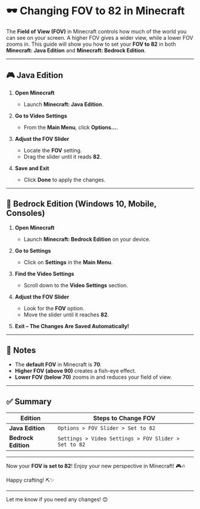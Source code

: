 # **🕶️ Changing FOV to 82 in Minecraft**  

The **Field of View (FOV)** in Minecraft controls how much of the world you can see on your screen. A higher FOV gives a wider view, while a lower FOV zooms in. This guide will show you how to set your **FOV to 82** in both **Minecraft: Java Edition** and **Minecraft: Bedrock Edition**.

---

## **🎮 Java Edition**  

1. **Open Minecraft**  
   - Launch **Minecraft: Java Edition**.  

2. **Go to Video Settings**  
   - From the **Main Menu**, click **Options…**.  

3. **Adjust the FOV Slider**  
   - Locate the **FOV** setting.  
   - Drag the slider until it reads **82**.  

4. **Save and Exit**  
   - Click **Done** to apply the changes.  

---

## **📱 Bedrock Edition (Windows 10, Mobile, Consoles)**  

1. **Open Minecraft**  
   - Launch **Minecraft: Bedrock Edition** on your device.  

2. **Go to Settings**  
   - Click on **Settings** in the **Main Menu**.  

3. **Find the Video Settings**  
   - Scroll down to the **Video Settings** section.  

4. **Adjust the FOV Slider**  
   - Look for the **FOV** option.  
   - Move the slider until it reaches **82**.  

5. **Exit – The Changes Are Saved Automatically!**  

---

## **📌 Notes**  
- The **default FOV** in Minecraft is **70**.  
- **Higher FOV (above 90)** creates a fish-eye effect.  
- **Lower FOV (below 70)** zooms in and reduces your field of view.  

---

## **✅ Summary**  
| **Edition** | **Steps to Change FOV** |
|------------|----------------------|
| **Java Edition** | `Options > FOV Slider > Set to 82` |
| **Bedrock Edition** | `Settings > Video Settings > FOV Slider > Set to 82` |

---

Now your **FOV is set to 82**! Enjoy your new perspective in Minecraft! 🎮🔥  

Happy crafting! ⛏️✨  

---

Let me know if you need any changes! 😊
